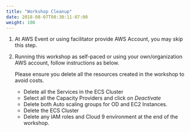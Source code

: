 ```yaml
---
title: "Workshop Cleanup"
date: 2018-08-07T08:30:11-07:00
weight: 100
---
```


1. At AWS Event or using facilitator provide AWS Account, you may skip this step. 

1. Running this workshop as self-paced or using your own/organization AWS account, follow instructions as below.

	Please ensure you delete all the resources created in the workshop to avoid costs.

    * Delete all the Services in the ECS Cluster
    * Select all the Capacity Providers and click on *Deactivate*   
    * Delete both Auto scaling groups for OD and EC2 Instances.
    * Delete the ECS Cluster
    * Delete any IAM roles and Cloud 9 environment at the end of the workshop.

